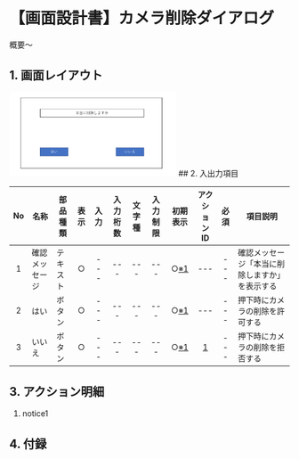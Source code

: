 # 【画面設計書】カメラ削除ダイアログ
概要～

## 1. 画面レイアウト
<img width="300" src="./スクリーンショット 2025-08-18 151510.png">
## 2. 入出力項目

|No|名称|部品種類|表示|入力|入力桁数|文字種|入力制限|初期表示|アクションID|必須|項目説明|
|:---:|---|---|:---:|:---:|:---:|:---:|:---:|:---:|:---:|:---:|---|
|1|確認メッセージ|テキスト|○|---|---|---|---|○[※1](#notice1)|---|---|確認メッセージ「本当に削除しますか」を表示する|
|2|はい|ボタン|○|---|---|---|---|○[※1](#notice1)|---|---|押下時にカメラの削除を許可する|
|3|いいえ|ボタン|○|---|---|---|---|○[※1](#notice1)|[1](#action1)|---|押下時にカメラの削除を拒否する|

## 3. アクション明細

1. <a id="notice1">notice1</a>  

## 4. 付録

